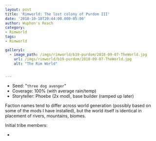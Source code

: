 ```yaml
---
layout: post
title: 'Rimworld: The lost colony of Purdom III'
date: '2018-10-18T20:44:00.000-05:00'
author: Wuphon's Reach
category:
- Rimworld
tags:
- Rimworld

gallery1:
  - image_path: /imgs/rimworld/b19-purdom/2018-09-07-TheWorld.jpg
    url: /imgs/rimworld/b19-purdom/2018-09-07-TheWorld.jpg
    alt: "The Rim World"


---
```


- Seed: "`three dog avenger`"
- Coverage: 100% (with average rain/temp)
- Storyteller: Phoebe (2x mod), base builder (ramped up later)

Faction names tend to differ across world generation (possibly based on some of the mods I have installed), but the world itself is identical in placement of rivers, mountains, biomes.

Initial tribe members:

- 